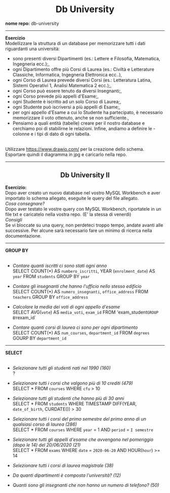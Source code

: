 <h1 align="center">Db University</h1>
<b>nome repo:</b> db-university

<hr>

<b>Esercizio</b><br>
Modellizzare la struttura di un database per memorizzare tutti i dati riguardanti una università:<br>

- sono presenti diversi Dipartimenti (es.: Lettere e Filosofia, Matematica, Ingegneria ecc.);,<br>
- ogni Dipartimento offre più Corsi di Laurea (es.: Civiltà e Letterature Classiche, Informatica, Ingegneria Elettronica ecc..),<br>
- ogni Corso di Laurea prevede diversi Corsi (es.: Letteratura Latina, Sistemi Operativi 1, Analisi Matematica 2 ecc.);,<br>
- ogni Corso può essere tenuto da diversi Insegnanti;,<br>
- ogni Corso prevede più appelli d'Esame;,<br>
- ogni Studente è iscritto ad un solo Corso di Laurea;,<br>
- ogni Studente può iscriversi a più appelli di Esame;,<br>
- per ogni appello d'Esame a cui lo Studente ha partecipato, è necessario memorizzare il voto ottenuto, anche se non sufficiente.,<br>
- Pensiamo a quali entità (tabelle) creare per il nostro database e cerchiamo poi di stabilirne le relazioni. Infine, andiamo a definire le - colonne e i tipi di dato di ogni tabella.<br><br>

Utilizzare https://www.drawio.com/ per la creazione dello schema.<br>
Esportare quindi il diagramma in jpg e caricarlo nella repo.

<hr>

<h2 align="center">Db University II</h2>

<b>Esercizio:</b><br>
Dopo aver creato un nuovo database nel vostro MySQL Workbench e aver importato lo schema allegato, eseguite le query del file allegato.<br>
<i>Cosa consegnare?</i><br>
Dopo aver testato le vostre query con MySQL Workbench, riportatele in un file txt e caricatelo nella vostra repo. (E' la stessa di venerdì)<br>
<i>Consigli</i><br>
Se vi bloccate su una query, non perdeteci troppo tempo, andate avanti alle successive. Per alcune sarà necessario fare un minimo di ricerca nella documentazione.<br>

<hr>

<b>GROUP BY</b><br><br>

- <i>Contare quanti iscritti ci sono stati ogni anno</i><br>
SELECT COUNT(*) AS `numbero_iscritti`, YEAR (`enrolment_date`) AS `year` FROM `students` GROUP BY `year`


- <i>Contare gli insegnanti che hanno l'ufficio nello stesso edificio</i><br>
SELECT COUNT(*) AS `numero_insegnanti`, `office_address` FROM `teachers` GROUP BY `office_address`

- <i>Calcolare la media dei voti di ogni appello d'esame</i><br>
SELECT AVG(`vote`) AS `media_voti`, `exam_id` FROM 'exam_student` GROUP BY `exam_id`

- <i>Contare quanti corsi di laurea ci sono per ogni dipartimento</i><br>
SELECT COUNT(*) AS `num_courses`, `department_id` FROM `degrees` GOURP BY `department_id`


<hr>

<b>SELECT</b><br><br>

- <i>Selezionare tutti gli studenti nati nel 1990 (160)</i><br>
?

- <i>Selezionare tutti i corsi che valgono più di 10 crediti (479)</i><br>
SELECT * FROM `courses` WHERE `cfu` > 10

- <i>Selezionare tutti gli studenti che hanno più di 30 anni</i><br>
SELECT * FROM `students` WHERE TIMESTAMP DIFF(YEAR, `date_of_birth`, CURDATE()) > 30

- <i>Selezionare tutti i corsi del primo semestre del primo anno di un qualsiasi corso di
laurea (286)</i><br>
SELECT * FROM `courses` WHERE `year` = 1 AND `period` = `I semestre`

- <i>Selezionare tutti gli appelli d'esame che avvengono nel pomeriggio (dopo le 14) del
20/06/2020 (21)</i><br>
SELECT * FROM `exams` WHERE `date` = `2020-06-20` AND HOUR(`hour`) >= 14

- <i>Selezionare tutti i corsi di laurea magistrale (38)</i><br>


- <i>Da quanti dipartimenti è composta l'università? (12)</i><br>


- <i>Quanti sono gli insegnanti che non hanno un numero di telefono? (50)</i><br>



